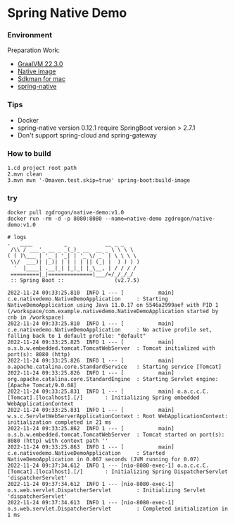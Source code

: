 # Spring Native Demo 

### Environment

Preparation Work:

* [GraalVM 22.3.0](https://www.graalvm.org/22.0/docs/getting-started/macos/)
* [Native image](https://www.graalvm.org/22.0/reference-manual/native-image/#install-native-image)
* [Sdkman for mac](https://sdkman.io/install)
* [spring-native](https://docs.spring.io/spring-native/docs/current/reference/htmlsingle/)

### Tips

* Docker
* spring-native version 0.12.1 require SpringBoot version > 2.7.1
* Don't support spring-cloud and spring-gateway

### How to build

```shell
1.cd project root path
2.mvn clean
3.mvn mvn '-Dmaven.test.skip=true' spring-boot:build-image
```

### try 
```shell
docker pull zgdrogon/native-demo:v1.0 
docker run -rm -d -p 8080:8080 --name=native-demo zgdrogon/native-demo:v1.0

# logs
.   ____          _            __ _ _
 /\\ / ___'_ __ _ _(_)_ __  __ _ \ \ \ \
( ( )\___ | '_ | '_| | '_ \/ _` | \ \ \ \
 \\/  ___)| |_)| | | | | || (_| |  ) ) ) )
  '  |____| .__|_| |_|_| |_\__, | / / / /
 =========|_|==============|___/=/_/_/_/
 :: Spring Boot ::                (v2.7.5)

2022-11-24 09:33:25.810  INFO 1 --- [           main] c.e.nativedemo.NativeDemoApplication     : Starting NativeDemoApplication using Java 11.0.17 on 5546a2999aef with PID 1 (/workspace/com.example.nativedemo.NativeDemoApplication started by cnb in /workspace)
2022-11-24 09:33:25.810  INFO 1 --- [           main] c.e.nativedemo.NativeDemoApplication     : No active profile set, falling back to 1 default profile: "default"
2022-11-24 09:33:25.825  INFO 1 --- [           main] o.s.b.w.embedded.tomcat.TomcatWebServer  : Tomcat initialized with port(s): 8080 (http)
2022-11-24 09:33:25.826  INFO 1 --- [           main] o.apache.catalina.core.StandardService   : Starting service [Tomcat]
2022-11-24 09:33:25.826  INFO 1 --- [           main] org.apache.catalina.core.StandardEngine  : Starting Servlet engine: [Apache Tomcat/9.0.68]
2022-11-24 09:33:25.831  INFO 1 --- [           main] o.a.c.c.C.[Tomcat].[localhost].[/]       : Initializing Spring embedded WebApplicationContext
2022-11-24 09:33:25.831  INFO 1 --- [           main] w.s.c.ServletWebServerApplicationContext : Root WebApplicationContext: initialization completed in 21 ms
2022-11-24 09:33:25.862  INFO 1 --- [           main] o.s.b.w.embedded.tomcat.TomcatWebServer  : Tomcat started on port(s): 8080 (http) with context path ''
2022-11-24 09:33:25.863  INFO 1 --- [           main] c.e.nativedemo.NativeDemoApplication     : Started NativeDemoApplication in 0.067 seconds (JVM running for 0.07)
2022-11-24 09:37:34.612  INFO 1 --- [nio-8080-exec-1] o.a.c.c.C.[Tomcat].[localhost].[/]       : Initializing Spring DispatcherServlet 'dispatcherServlet'
2022-11-24 09:37:34.612  INFO 1 --- [nio-8080-exec-1] o.s.web.servlet.DispatcherServlet        : Initializing Servlet 'dispatcherServlet'
2022-11-24 09:37:34.613  INFO 1 --- [nio-8080-exec-1] o.s.web.servlet.DispatcherServlet        : Completed initialization in 1 ms
```